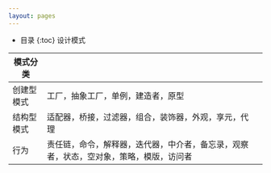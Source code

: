 ```yaml
---
layout: pages
---
```


*  目录
{:toc}
设计模式



| 模式分类   |                                                              |      |
| ---------- | ------------------------------------------------------------ | ---- |
| 创建型模式 | 工厂，抽象工厂，单例，建造者，原型                           |      |
| 结构型模式 | 适配器，桥接，过滤器，组合，装饰器，外观，享元，代理         |      |
| 行为       | 责任链，命令，解释器，迭代器，中介者，备忘录，观察者，状态，空对象，策略，模版，访问者 |      |

